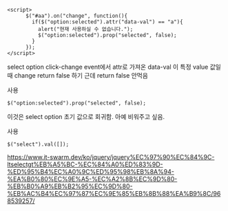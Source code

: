     <script>
          $("#aa").on("change", function(){
            if($("option:selected").attr("data-val") == "a"){
              alert("현재 사용하실 수 없습니다.");
              $("option:selected").prop("selected", false);
            }
          });
    </script>

select option click-change event에서
attr로 가져온 data-val 이 특정 value 값일 때 change return false 하기
근데 return false 안먹음

사용

    $("option:selected").prop("selected", false);
    
이것은 select option 초기 값으로 회귀함. 아예 비워주고 싶음.

사용

    $("select").val([]);

https://www.it-swarm.dev/ko/jquery/jquery%EC%97%90%EC%84%9C-ltselectgt%EB%A5%BC-%EC%84%A0%ED%83%9D-%ED%95%B4%EC%A0%9C%ED%95%98%EB%8A%94-%EA%B0%80%EC%9E%A5-%EC%A2%8B%EC%9D%80-%EB%B0%A9%EB%B2%95%EC%9D%80-%EB%AC%B4%EC%97%87%EC%9E%85%EB%8B%88%EA%B9%8C/968539257/
